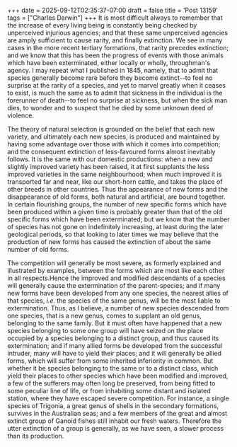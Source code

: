 +++
date = 2025-09-12T02:35:37-07:00
draft = false
title = 'Post 13159'
tags = ["Charles Darwin"]
+++
It is most difficult always to remember that the increase of every living being is constantly being checked by unperceived injurious agencies; and that these same unperceived agencies are amply sufficient to cause rarity, and finally extinction. We see in many cases in the more recent tertiary formations, that rarity precedes extinction; and we know that this has been the progress of events with those animals which have been exterminated, either locally or wholly, throughman's agency. I may repeat what I published in 1845, namely, that to admit that species generally become rare before they become extinct--to feel no surprise at the rarity of a species, and yet to marvel greatly when it ceases to exist, is much the same as to admit that sickness in the individual is the forerunner of death--to feel no surprise at sickness, but when the sick man dies, to wonder and to suspect that he died by some unknown deed of violence.

The theory of natural selection is grounded on the belief that each new variety, and ultimately each new species, is produced and maintained by having some advantage over those with which it comes into competition; and the consequent extinction of less-favoured forms almost inevitably follows. It is the same with our domestic productions: when a new and slightly improved variety has been raised, it at first supplants the less improved varieties in the same neighbourhood; when much improved it is transported far and near, like our short-horn cattle, and takes the place of other breeds in other countries. Thus the appearance of new forms and the disappearance of old forms, both natural and artificial, are bound together. In certain flourishing groups, the number of new specific forms which have been produced within a given time is probably greater than that of the old specific forms which have been exterminated; but we know that the number of species has not gone on indefinitely increasing, at least during the later geological periods, so that looking to later times we may believe that the production of new forms has caused the extinction of about the same number of old forms.

The competition will generally be most severe, as formerly explained and illustrated by examples, between the forms which are most like each other in all respects.Hence the improved and modified descendants of a species will generally cause the extermination of the parent-species; and if many new forms have been developed from any one species, the nearest allies of that species, _i.e._ the species of the same genus, will be the most liable to extermination. Thus, as I believe, a number of new species descended from one species, that is a new genus, comes to supplant an old genus, belonging to the same family. But it must often have happened that a new species belonging to some one group will have seized on the place occupied by a species belonging to a distinct group, and thus caused its extermination; and if many allied forms be developed from the successful intruder, many will have to yield their places; and it will generally be allied forms, which will suffer from some inherited inferiority in common. But whether it be species belonging to the same or to a distinct class, which yield their places to other species which have been modified and improved, a few of the sufferers may often long be preserved, from being fitted to some peculiar line of life, or from inhabiting some distant and isolated station, where they have escaped severe competition. For instance, a single species of Trigonia, a great genus of shells in the secondary formations, survives in the Australian seas; and a few members of the great and almost extinct group of Ganoid fishes still inhabit our fresh waters. Therefore the utter extinction of a group is generally, as we have seen, a slower process than its production.
